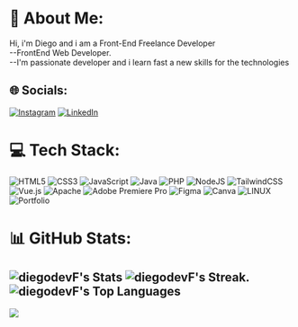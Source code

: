 # 💫 About Me:
Hi, i'm Diego and i am a Front-End Freelance Developer<br>--FrontEnd Web Developer. <br>--I'm passionate developer and i learn fast a new skills for the technologies


## 🌐 Socials:
[![Instagram](https://img.shields.io/badge/Instagram-%23E4405F.svg?logo=Instagram&logoColor=white)](https://instagram.com/https://www.instagram.com/ctrlaltsuprv1/) [![LinkedIn](https://img.shields.io/badge/LinkedIn-%230077B5.svg?logo=linkedin&logoColor=white)](https://www.linkedin.com/in/diego-hernandez-fwd/) 

# 💻 Tech Stack:
![HTML5](https://img.shields.io/badge/html5-%23E34F26.svg?style=for-the-badge&logo=html5&logoColor=white) ![CSS3](https://img.shields.io/badge/css3-%231572B6.svg?style=for-the-badge&logo=css3&logoColor=white) ![JavaScript](https://img.shields.io/badge/javascript-%23323330.svg?style=for-the-badge&logo=javascript&logoColor=%23F7DF1E) ![Java](https://img.shields.io/badge/java-%23ED8B00.svg?style=for-the-badge&logo=java&logoColor=white) ![PHP](https://img.shields.io/badge/php-%23777BB4.svg?style=for-the-badge&logo=php&logoColor=white) ![NodeJS](https://img.shields.io/badge/node.js-6DA55F?style=for-the-badge&logo=node.js&logoColor=white) ![TailwindCSS](https://img.shields.io/badge/tailwindcss-%2338B2AC.svg?style=for-the-badge&logo=tailwind-css&logoColor=white) ![Vue.js](https://img.shields.io/badge/vuejs-%2335495e.svg?style=for-the-badge&logo=vuedotjs&logoColor=%234FC08D) ![Apache](https://img.shields.io/badge/apache-%23D42029.svg?style=for-the-badge&logo=apache&logoColor=white) ![Adobe Premiere Pro](https://img.shields.io/badge/Adobe%20Premiere%20Pro-9999FF.svg?style=for-the-badge&logo=Adobe%20Premiere%20Pro&logoColor=white) 	![Figma](https://img.shields.io/badge/figma-%23F24E1E.svg?style=for-the-badge&logo=figma&logoColor=white) ![Canva](https://img.shields.io/badge/Canva-%2300C4CC.svg?style=for-the-badge&logo=Canva&logoColor=white) ![LINUX](https://img.shields.io/badge/Linux-FCC624?style=for-the-badge&logo=linux&logoColor=black) ![Portfolio](https://img.shields.io/badge/Portfolio-%23000000.svg?style=for-the-badge&logo=firefox&logoColor=#FF7139)
# 📊 GitHub Stats:
![diegodevF's Stats](https://github-readme-stats.vercel.app/api?username=diegodevF&theme=react&show_icons=true&hide_border=true&count_private=true)
![diegodevF's Streak](https://github-readme-streak-stats.herokuapp.com/?user=diegodevF&theme=react&hide_border=true).
![diegodevF's Top Languages](https://github-readme-stats.vercel.app/api/top-langs/?username=diegodevF&theme=react&show_icons=true&hide_border=true&layout=compact)
---
[![](https://visitcount.itsvg.in/api?id=InformaticGhost&icon=0&color=0)](https://visitcount.itsvg.in)

<!-- Proudly created with GPRM ( https://gprm.itsvg.in ) -->

